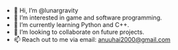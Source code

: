 - 👋 Hi, I’m @lunargravity
- 👀 I’m interested in game and software programming.
- 🌱 I’m currently learning Python and C++.
- 💞️ I’m looking to collaborate on future projects.
- 📫 Reach out to me via email: anuuhai2000@gmail.com
